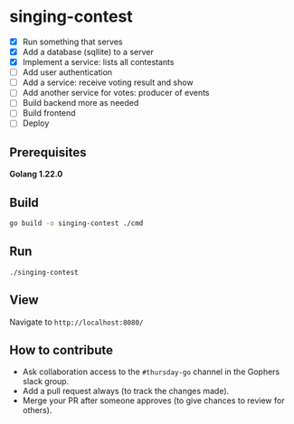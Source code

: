 # singing-contest

- [x] Run something that serves
- [x] Add a database (sqllite) to a server
- [x] Implement a service: lists all contestants
- [ ] Add user authentication
- [ ] Add a service: receive voting result and show
- [ ] Add another service for votes: producer of events
- [ ] Build backend more as needed
- [ ] Build frontend
- [ ] Deploy

## Prerequisites

**Golang 1.22.0**

## Build

```bash
go build -o singing-contest ./cmd
```

## Run
```
./singing-contest
```

## View

Navigate to `http://localhost:8080/`

## How to contribute

- Ask collaboration access to the `#thursday-go` channel in the Gophers slack group.
- Add a pull request always (to track the changes made).
- Merge your PR after someone approves (to give chances to review for others).
